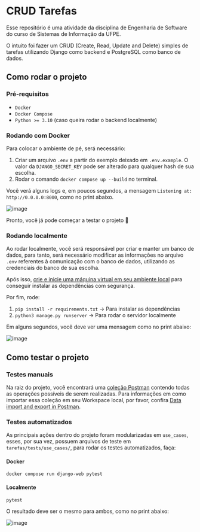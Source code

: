 # CRUD Tarefas

Esse repositório é uma atividade da disciplina de Engenharia de Software do curso de Sistemas de Informação da UFPE.

O intuito foi fazer um CRUD (Create, Read, Update and Delete) simples de tarefas utilizando Django como backend e PostgreSQL como banco de dados.

## Como rodar o projeto

### Pré-requisitos

- `Docker`
- `Docker Compose`
- `Python >= 3.10` (caso queira rodar o backend localmente)

### Rodando com Docker

Para colocar o ambiente de pé, será necessário:

1. Criar um arquivo `.env` a partir do exemplo deixado em `.env.example`. O valor da `DJANGO_SECRET_KEY` pode ser alterado para qualquer hash de sua escolha.
2. Rodar o comando `docker compose up --build` no terminal.

Você verá alguns logs e, em poucos segundos, a mensagem `Listening at: http://0.0.0.0:8000`, como no print abaixo.

![image](https://github.com/user-attachments/assets/380406eb-fad8-483f-a9f7-b4e11cc92e6e)

Pronto, você já pode começar a testar o projeto 🚀

### Rodando localmente

Ao rodar localmente, você será responsável por criar e manter um banco de dados, para tanto, será necessário modificar as informações no arquivo `.env` referentes à comunicação com o banco de dados, utilizando as credenciais do banco de sua escolha.

Após isso, [crie e inicie uma máquina virtual em seu ambiente local](https://docs.python.org/3/library/venv.html) para conseguir instalar as dependências com segurança.

Por fim, rode:
1. `pip install -r requirements.txt` -> Para instalar as dependências
2. `python3 manage.py runserver` -> Para rodar o servidor localmente

Em alguns segundos, você deve ver uma mensagem como no print abaixo:

![image](https://github.com/user-attachments/assets/72c4ee4d-5c68-4f24-880a-8cee14c12619)

## Como testar o projeto

### Testes manuais

Na raiz do projeto, você encontrará uma [coleção Postman](https://github.com/RicardoMorato/eng-software-crud-tarefas/blob/main/Desafio%20Backend%20-%20Engenharia%20de%20Software.postman_collection.json) contendo todas as operações possíveis de serem realizadas. Para informações em como importar essa coleção em seu Workspace local, por favor, confira [Data import and export in Postman](https://learning.postman.com/docs/getting-started/importing-and-exporting/importing-and-exporting-overview/).

### Testes automatizados

As principais ações dentro do projeto foram modularizadas em `use_cases`, esses, por sua vez, possuem arquivos de teste em `tarefas/tests/use_cases/`, para rodar os testes automatizados, faça:

#### Docker

`docker compose run django-web pytest`

#### Localmente

`pytest`

O resultado deve ser o mesmo para ambos, como no print abaixo:

![image](https://github.com/user-attachments/assets/3ba1b235-c696-4c82-bbe7-0a6eea0531e4)
